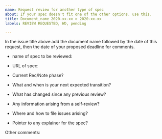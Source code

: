 ```yaml
---
name: Request review for another type of spec
about: If your spec doesn't fit one of the other options, use this.
title: Document_name 2020-xx-xx > 2020-xx-xx
labels: REVIEW REQUESTED, WD, pending

---
```


In the issue title above add the document name followed by the date of this request, then the date of your proposed deadline for comments.

- name of spec to be reviewed: 
- URL of spec: 

- Current Rec/Note phase?
- What and when is your next expected transition? 
- What has changed since any previous review? 
- Any information arising from a self-review? 
- Where and how to file issues arising? 
- Pointer to any explainer for the spec? 

Other comments:
